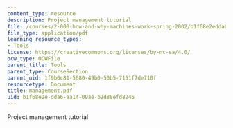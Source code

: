 ```yaml
---
content_type: resource
description: Project management tutorial
file: /courses/2-000-how-and-why-machines-work-spring-2002/b1f68e2edda6aa1409aeb2d88efd8246_management.pdf
file_type: application/pdf
learning_resource_types:
- Tools
license: https://creativecommons.org/licenses/by-nc-sa/4.0/
ocw_type: OCWFile
parent_title: Tools
parent_type: CourseSection
parent_uid: 1f9b0c81-5680-49b0-50b5-7151f7de710f
resourcetype: Document
title: management.pdf
uid: b1f68e2e-dda6-aa14-09ae-b2d88efd8246
---
```

Project management tutorial